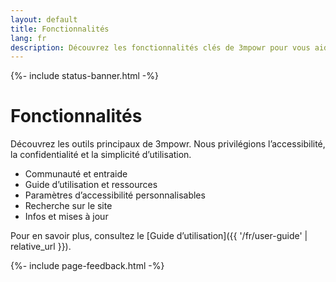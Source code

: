 ```yaml
---
layout: default
title: Fonctionnalités
lang: fr
description: Découvrez les fonctionnalités clés de 3mpowr pour vous aider à vous connecter, défendre vos droits et apprendre.
---
```



{%- include status-banner.html -%}

# Fonctionnalités

Découvrez les outils principaux de 3mpowr. Nous privilégions l’accessibilité, la confidentialité et la simplicité d’utilisation.

- Communauté et entraide
- Guide d’utilisation et ressources
- Paramètres d’accessibilité personnalisables
- Recherche sur le site
- Infos et mises à jour

Pour en savoir plus, consultez le [Guide d’utilisation]({{ '/fr/user-guide' | relative_url }}).

{%- include page-feedback.html -%}
